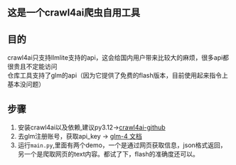 ## 这是一个crawl4ai爬虫自用工具

## 目的
crawl4ai只支持llmlite支持的api，这会给国内用户带来比较大的麻烦，很多api都很贵且不定能访问  
仓库工具支持了glm的api（因为它提供了免费的flash版本，目前使用起来指令上基本没问题）

## 步骤
1. 安装crawl4ai以及依赖,建议py3.12->[crawl4ai-github](https://github.com/unclecode/crawl4ai)
2. 去glm注册账号，获取api_key -> [glm-4 文档](https://bigmodel.cn/dev/activities/free/glm-4-flash)
3. 运行`main.py`,里面有两个demo，一个是通过网页获取信息，json格式返回，另一个是爬取网页的text内容。都试了下，flash的准确度还可以。


